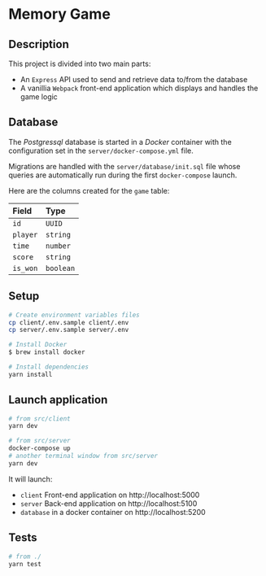 # Memory Game

## Description

This project is divided into two main parts:
- An `Express` API used to send and retrieve data to/from the database
- A vanillia `Webpack` front-end application which displays and handles the game logic

## Database

The *Postgressql* database is started in a *Docker* container with the configuration set in the `server/docker-compose.yml` file.

Migrations are handled with the `server/database/init.sql` file whose queries are automatically run during the first `docker-compose` launch.

Here are the columns created for the `game` table:

| Field         | Type          
|:------------- |:-------------
| `id`          | `UUID`
| `player`      | `string`
| `time`        | `number`
| `score`       | `string`
| `is_won`      | `boolean`

## Setup

```bash
# Create environment variables files
cp client/.env.sample client/.env
cp server/.env.sample server/.env

# Install Docker
$ brew install docker

# Install dependencies
yarn install
```

## Launch application

```bash
# from src/client
yarn dev

# from src/server
docker-compose up
# another terminal window from src/server
yarn dev
```

It will launch:
- `client` Front-end application on http://localhost:5000
- `server` Back-end application on http://localhost:5100
- `database` in a docker container on http://localhost:5200

## Tests

```bash
# from ./
yarn test
```
